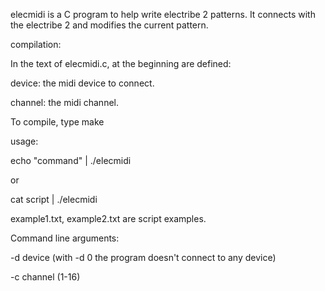 elecmidi is a C program to help write electribe 2 patterns. It connects with the electribe 2 and modifies the current pattern.

compilation:

  In the text of elecmidi.c, at the beginning are defined:

device: the midi device to connect.

channel: the midi channel.
  
  To compile, type make


usage:

echo "command" | ./elecmidi

or

cat script | ./elecmidi


example1.txt, example2.txt are script examples.

Command line arguments:

-d device  (with -d 0 the program doesn't connect to any device)

-c channel  (1-16)
